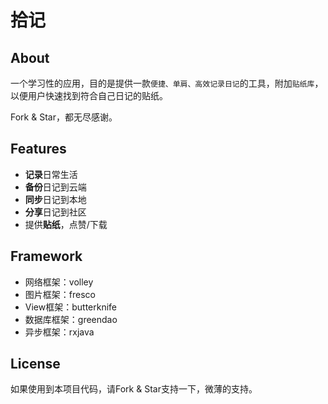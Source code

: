 拾记
================================

## About
一个学习性的应用，目的是提供一款`便捷、单肩、高效记录日记`的工具，附加`贴纸库`，以便用户快速找到符合自己日记的贴纸。  

Fork & Star，都无尽感谢。

## Features
* **记录**日常生活
* **备份**日记到云端
* **同步**日记到本地
* **分享**日记到社区
* 提供**贴纸**，点赞/下载

## Framework
* 网络框架：volley
* 图片框架：fresco
* View框架：butterknife
* 数据库框架：greendao
* 异步框架：rxjava

## License
如果使用到本项目代码，请Fork & Star支持一下，微薄的支持。
